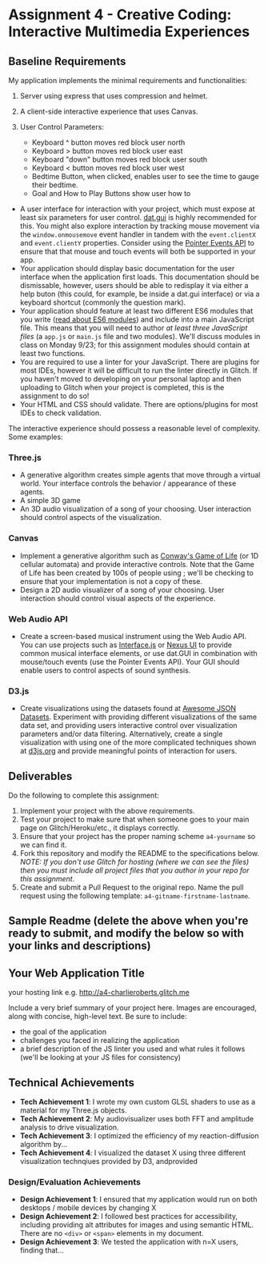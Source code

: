 Assignment 4 - Creative Coding: Interactive Multimedia Experiences
===
Baseline Requirements
---
My application implements the minimal requirements and functionalities:

1) Server using express that uses compression and helmet.

2) A client-side interactive experience that uses Canvas.

3) User Control Parameters:
   - Keyboard ^ button moves red block user north
   - Keyboard > button moves red block user east
   - Keyboard "down" button moves red block user south
   - Keyboard < button moves red block user west
   - Bedtime Button, when clicked, enables user to see the time to gauge their bedtime.
   - Goal and How to Play Buttons show user how to
   
- A user interface for interaction with your project, which must expose at least six parameters for user control. [dat.gui](https://workshop.chromeexperiments.com/examples/gui/#1--Basic-Usage) is highly recommended for this. You might also explore interaction by tracking mouse movement via the `window.onmousemove` event handler in tandem with the `event.clientX` and `event.clientY` properties. Consider using the [Pointer Events API](https://developer.mozilla.org/en-US/docs/Web/API/Pointer_events) to ensure that that mouse and touch events will both be supported in your app.
- Your application should display basic documentation for the user interface when the application first loads. This documentation should be dismissable, however, users should be able to redisplay it via either a help buton (this could, for example, be inside a dat.gui interface) or via a keyboard shortcut (commonly the question mark).
- Your application should feature at least two different ES6 modules that you write ([read about ES6 modules](https://www.sitepoint.com/understanding-es6-modules/)) and include into a main JavaScript file. This means that you will need to author *at least three JavaScript files* (a `app.js` or `main.js` file and two modules). We'll discuss modules in class on Monday 9/23; for this assignment modules should contain at least two functions.
- You are required to use a linter for your JavaScript. There are plugins for most IDEs, however it will be difficult to run the linter directly in Glitch. If you haven't moved to developing on your personal laptop and then uploading to Glitch when your project is completed, this is the assignment to do so!
- Your HTML and CSS should validate. There are options/plugins for most IDEs to check validation.

The interactive experience should possess a reasonable level of complexity. Some examples:
### Three.js
- A generative algorithm creates simple agents that move through a virtual world. Your interface controls the behavior / appearance of these agents.
- A simple 3D game
- An 3D audio visualization of a song of your choosing. User interaction should control aspects of the visualization. 
### Canvas
- Implement a generative algorithm such as [Conway's Game of Life](https://bitstorm.org/gameoflife/) (or 1D cellular automata) and provide interactive controls. Note that the Game of Life has been created by 100s of people using <canvas>; we'll be checking to ensure that your implementation is not a copy of these.
- Design a 2D audio visualizer of a song of your choosing. User interaction should control visual aspects of the experience. 
### Web Audio API
- Create a screen-based musical instrument using the Web Audio API. You can use projects such as [Interface.js](http://charlie-roberts.com/interface/) or [Nexus UI](https://nexus-js.github.io/ui/api/#Piano) to provide common musical interface elements, or use dat.GUI in combination with mouse/touch events (use the Pointer Events API). Your GUI should enable users to control aspects of sound synthesis.
### D3.js
- Create visualizations using the datasets found at [Awesome JSON Datasets](https://github.com/jdorfman/Awesome-JSON-Datasets). Experiment with providing different visualizations of the same data set, and providing users interactive control over visualization parameters and/or data filtering. Alternatively, create a single visualization with using one of the more complicated techniques shown at [d3js.org](d3js.org) and provide meaningful points of interaction for users.

Deliverables
---

Do the following to complete this assignment:

1. Implement your project with the above requirements.
3. Test your project to make sure that when someone goes to your main page on Glitch/Heroku/etc., it displays correctly.
4. Ensure that your project has the proper naming scheme `a4-yourname` so we can find it.
5. Fork this repository and modify the README to the specifications below. *NOTE: If you don't use Glitch for hosting (where we can see the files) then you must include all project files that you author in your repo for this assignment*.
6. Create and submit a Pull Request to the original repo. Name the pull request using the following template: `a4-gitname-firstname-lastname`.

Sample Readme (delete the above when you're ready to submit, and modify the below so with your links and descriptions)
---

## Your Web Application Title

your hosting link e.g. http://a4-charlieroberts.glitch.me

Include a very brief summary of your project here. Images are encouraged, along with concise, high-level text. Be sure to include:

- the goal of the application
- challenges you faced in realizing the application
- a brief description of the JS linter you used and what rules it follows (we'll be looking at your JS files for consistency)

## Technical Achievements
- **Tech Achievement 1**: I wrote my own custom GLSL shaders to use as a material for my Three.js objects.
- **Tech Achievement 2**: My audiovisualizer uses both FFT and amplitude analysis to drive visualization.
- **Tech Achievement 3**: I optimized the efficiency of my reaction-diffusion algorithm by...
- **Tech Achievement 4**: I visualized the dataset X using three different visualization technqiues provided by D3, andprovided

### Design/Evaluation Achievements
- **Design Achievement 1**: I ensured that my application would run on both desktops / mobile devices by changing X
- **Design Achievement 2**: I followed best practices for accessibility, including providing alt attributes for images and using semantic HTML. There are no `<div>` or `<span>` elements in my document.
- **Design Achievement 3**: We tested the application with n=X users, finding that...
